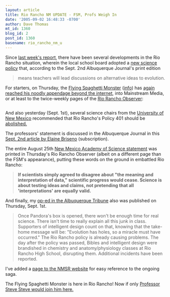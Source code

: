 ```yaml
---
layout: article
title: Rio Rancho NM UPDATE - FSM, Profs Weigh In
date: '2005-09-02 16:48:33 -0700'
author: Dave Thomas
mt_id: 1360
blog_id: 2
post_id: 1360
basename: rio_rancho_nm_u
---
```

Since [last week's report](http://www.pandasthumb.org/archives/2005/08/rio_rancho_nm_s.html), there have been several developments in the Rio Rancho situation, wherein the local school board adopted a [new science policy](http://www.rrps.net/Board/Policies/401.htm) that, according to the Sept. 2nd Albuquerque Journal's print edition


> means teachers will lead discussions on alternative ideas to evolution.

For starters, on Thursday, the [Flying Spaghetti Monster](http://www.venganza.org/) ([info](http://en.wikipedia.org/wiki/Flying_Spaghetti_Monster)) has [again reached his noodly appendage beyond the internet](http://www.pandasthumb.org/archives/2005/08/fsm_in_msm.html), into Mainstream Media, or at least to the twice-weekly pages of the [Rio Rancho Observer](http://www.observer-online.com/):

<img src="http://www.nmsr.org/fsm-rro.jpg" alt="" />

And also yesterday (Sept. 1st), several science chairs from the [University of New Mexico](http://www.unm.edu) recommended that Rio Rancho's Policy 401 should be [abolished.](http://www.nmsr.org/riorncho.htm#UNM) 

The professors' statement is discussed in the Albuquerque Journal in this [Sept. 2nd article by Elaine Briseno](http://www.abqjournal.com/news/metro/386590metro09-02-05.htm) (subscription).

The entire August 25th [New Mexico Academy of Science statement](http://www.nmas.org/NMAS_RRF.pdf) was printed in Thursday's Rio Rancho Observer (albeit on a different page than the FSM's appearance), putting these words on the ground in embattled Rio Rancho: 


> **If scientists simply agreed to disagree about "the meaning and interpretation of data," scientific progress would cease. Science is about testing ideas and claims, not pretending that all 'interpretations' are equally valid.**

 

And finally, my [op-ed in the Albuquerque Tribune](http://www.abqtrib.com/albq/op_commentaries/article/0,2565,ALBQ_19866_4050450,00.html) also was published on Thursday, Sept. 1st. 


> Once Pandora's box is opened, there won't be enough time for real science. There isn't time to really explain all this junk in class. Supporters of intelligent design count on that, knowing that the take-home message will be: "Evolution has holes, so a miracle must have occurred."
> The Rio Rancho policy is already causing problems. The day after the policy was passed, Bibles and intelligent design were brandished in chemistry and anatomy/physiology classes at Rio Rancho High School, disrupting them. Additional incidents have been reported.

I've added a [page to the NMSR website](http://www.nmsr.org/riorncho.htm) for easy reference to the ongoing saga.

The Flying Spaghetti Monster is here in Rio Rancho!  Now if only [Professor Steve Steve would join him here.](http://www.pandasthumb.org/archives/steve_steve/index.html)
